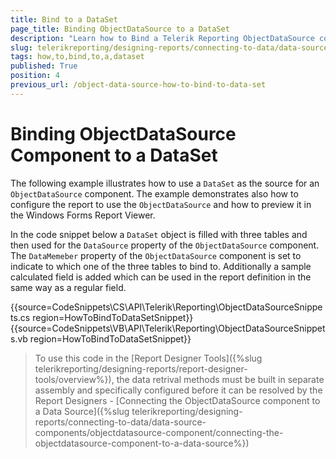 ```yaml
---
title: Bind to a DataSet
page_title: Binding ObjectDataSource to a DataSet
description: "Learn how to Bind a Telerik Reporting ObjectDataSource component to a DataSet after creating it with code."
slug: telerikreporting/designing-reports/connecting-to-data/data-source-components/objectdatasource-component/how-to/how-to-bind-to-a-dataset
tags: how,to,bind,to,a,dataset
published: True
position: 4
previous_url: /object-data-source-how-to-bind-to-data-set
---
```


# Binding ObjectDataSource Component to a DataSet

The following example illustrates how to use a `DataSet` as the source for an `ObjectDataSource` component. The example demonstrates also how to configure the report to use the `ObjectDataSource` and how to preview it in the Windows Forms Report Viewer.

In the code snippet below a `DataSet` object is filled with three tables and then used for the `DataSource` property of the `ObjectDataSource` component. The `DataMemeber` property of the `ObjectDataSource` component is set to indicate to which one of the three tables to bind to. Additionally a sample calculated field is added which can be used in the report definition in the same way as a regular field.

{{source=CodeSnippets\CS\API\Telerik\Reporting\ObjectDataSourceSnippets.cs region=HowToBindToDataSetSnippet}}
{{source=CodeSnippets\VB\API\Telerik\Reporting\ObjectDataSourceSnippets.vb region=HowToBindToDataSetSnippet}}

> To use this code in the [Report Designer Tools]({%slug telerikreporting/designing-reports/report-designer-tools/overview%}), the data retrival methods must be built in separate assembly and specifically configured before it can be resolved by the Report Designers - [Connecting the ObjectDataSource component to a Data Source]({%slug telerikreporting/designing-reports/connecting-to-data/data-source-components/objectdatasource-component/connecting-the-objectdatasource-component-to-a-data-source%})
